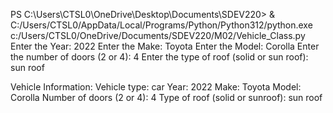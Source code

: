 PS C:\Users\CTSL0\OneDrive\Desktop\Documents\SDEV220> & C:/Users/CTSL0/AppData/Local/Programs/Python/Python312/python.exe c:/Users/CTSL0/OneDrive/Documents/SDEV220/M02/Vehicle_Class.py
Enter the Year: 2022
Enter the Make: Toyota
Enter the Model: Corolla
Enter the number of doors (2 or 4): 4
Enter the type of roof (solid or sun roof): sun roof

Vehicle Information:
  Vehicle type: car
  Year: 2022
  Make: Toyota
  Model: Corolla
  Number of doors (2 or 4): 4
  Type of roof (solid or sunroof): sun roof
